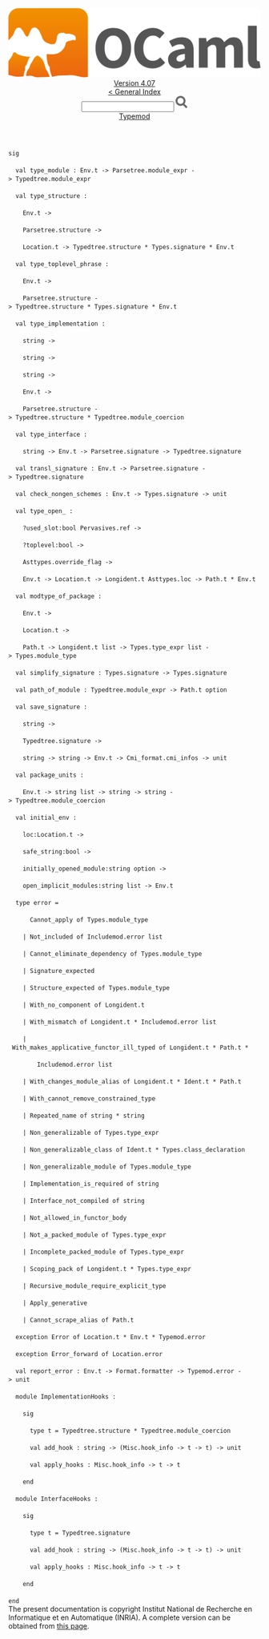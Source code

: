 <!-- ((! set title API !)) ((! set documentation !)) ((! set api !)) ((! set nobreadcrumb !)) -->
<div class="api"><header><nav class="toc brand"><a class="brand" href="https://ocaml.org/"><img src="colour-logo-gray.svg" class="svg" alt="OCaml"></a></nav><nav class="toc"><div class="toc_version"><a href="/docs" id="version-select">Version 4.07</a></div><a href="index.html">&lt; General Index</a><div class="api_search"><input type="text" name="apisearch" id="api_search" oninput="mySearch(false);" onkeypress="this.oninput();" onclick="this.oninput();" onpaste="this.oninput();">
<img src="search_icon.svg" alt="Search" class="svg" onclick="mySearch(false)"></div>
<div id="search_results"></div><div class="toc_title"><a href="Typemod.html">Typemod</a></div><ul></ul></nav></header>
<code class="code"><span class="keyword">sig</span><br>
&nbsp;&nbsp;<span class="keyword">val</span>&nbsp;type_module&nbsp;:&nbsp;<span class="constructor">Env</span>.t&nbsp;<span class="keywordsign">-&gt;</span>&nbsp;<span class="constructor">Parsetree</span>.module_expr&nbsp;<span class="keywordsign">-&gt;</span>&nbsp;<span class="constructor">Typedtree</span>.module_expr<br>
&nbsp;&nbsp;<span class="keyword">val</span>&nbsp;type_structure&nbsp;:<br>
&nbsp;&nbsp;&nbsp;&nbsp;<span class="constructor">Env</span>.t&nbsp;<span class="keywordsign">-&gt;</span><br>
&nbsp;&nbsp;&nbsp;&nbsp;<span class="constructor">Parsetree</span>.structure&nbsp;<span class="keywordsign">-&gt;</span><br>
&nbsp;&nbsp;&nbsp;&nbsp;<span class="constructor">Location</span>.t&nbsp;<span class="keywordsign">-&gt;</span>&nbsp;<span class="constructor">Typedtree</span>.structure&nbsp;*&nbsp;<span class="constructor">Types</span>.signature&nbsp;*&nbsp;<span class="constructor">Env</span>.t<br>
&nbsp;&nbsp;<span class="keyword">val</span>&nbsp;type_toplevel_phrase&nbsp;:<br>
&nbsp;&nbsp;&nbsp;&nbsp;<span class="constructor">Env</span>.t&nbsp;<span class="keywordsign">-&gt;</span><br>
&nbsp;&nbsp;&nbsp;&nbsp;<span class="constructor">Parsetree</span>.structure&nbsp;<span class="keywordsign">-&gt;</span>&nbsp;<span class="constructor">Typedtree</span>.structure&nbsp;*&nbsp;<span class="constructor">Types</span>.signature&nbsp;*&nbsp;<span class="constructor">Env</span>.t<br>
&nbsp;&nbsp;<span class="keyword">val</span>&nbsp;type_implementation&nbsp;:<br>
&nbsp;&nbsp;&nbsp;&nbsp;string&nbsp;<span class="keywordsign">-&gt;</span><br>
&nbsp;&nbsp;&nbsp;&nbsp;string&nbsp;<span class="keywordsign">-&gt;</span><br>
&nbsp;&nbsp;&nbsp;&nbsp;string&nbsp;<span class="keywordsign">-&gt;</span><br>
&nbsp;&nbsp;&nbsp;&nbsp;<span class="constructor">Env</span>.t&nbsp;<span class="keywordsign">-&gt;</span><br>
&nbsp;&nbsp;&nbsp;&nbsp;<span class="constructor">Parsetree</span>.structure&nbsp;<span class="keywordsign">-&gt;</span>&nbsp;<span class="constructor">Typedtree</span>.structure&nbsp;*&nbsp;<span class="constructor">Typedtree</span>.module_coercion<br>
&nbsp;&nbsp;<span class="keyword">val</span>&nbsp;type_interface&nbsp;:<br>
&nbsp;&nbsp;&nbsp;&nbsp;string&nbsp;<span class="keywordsign">-&gt;</span>&nbsp;<span class="constructor">Env</span>.t&nbsp;<span class="keywordsign">-&gt;</span>&nbsp;<span class="constructor">Parsetree</span>.signature&nbsp;<span class="keywordsign">-&gt;</span>&nbsp;<span class="constructor">Typedtree</span>.signature<br>
&nbsp;&nbsp;<span class="keyword">val</span>&nbsp;transl_signature&nbsp;:&nbsp;<span class="constructor">Env</span>.t&nbsp;<span class="keywordsign">-&gt;</span>&nbsp;<span class="constructor">Parsetree</span>.signature&nbsp;<span class="keywordsign">-&gt;</span>&nbsp;<span class="constructor">Typedtree</span>.signature<br>
&nbsp;&nbsp;<span class="keyword">val</span>&nbsp;check_nongen_schemes&nbsp;:&nbsp;<span class="constructor">Env</span>.t&nbsp;<span class="keywordsign">-&gt;</span>&nbsp;<span class="constructor">Types</span>.signature&nbsp;<span class="keywordsign">-&gt;</span>&nbsp;unit<br>
&nbsp;&nbsp;<span class="keyword">val</span>&nbsp;type_open_&nbsp;:<br>
&nbsp;&nbsp;&nbsp;&nbsp;?used_slot:bool&nbsp;<span class="constructor">Pervasives</span>.ref&nbsp;<span class="keywordsign">-&gt;</span><br>
&nbsp;&nbsp;&nbsp;&nbsp;?toplevel:bool&nbsp;<span class="keywordsign">-&gt;</span><br>
&nbsp;&nbsp;&nbsp;&nbsp;<span class="constructor">Asttypes</span>.override_flag&nbsp;<span class="keywordsign">-&gt;</span><br>
&nbsp;&nbsp;&nbsp;&nbsp;<span class="constructor">Env</span>.t&nbsp;<span class="keywordsign">-&gt;</span>&nbsp;<span class="constructor">Location</span>.t&nbsp;<span class="keywordsign">-&gt;</span>&nbsp;<span class="constructor">Longident</span>.t&nbsp;<span class="constructor">Asttypes</span>.loc&nbsp;<span class="keywordsign">-&gt;</span>&nbsp;<span class="constructor">Path</span>.t&nbsp;*&nbsp;<span class="constructor">Env</span>.t<br>
&nbsp;&nbsp;<span class="keyword">val</span>&nbsp;modtype_of_package&nbsp;:<br>
&nbsp;&nbsp;&nbsp;&nbsp;<span class="constructor">Env</span>.t&nbsp;<span class="keywordsign">-&gt;</span><br>
&nbsp;&nbsp;&nbsp;&nbsp;<span class="constructor">Location</span>.t&nbsp;<span class="keywordsign">-&gt;</span><br>
&nbsp;&nbsp;&nbsp;&nbsp;<span class="constructor">Path</span>.t&nbsp;<span class="keywordsign">-&gt;</span>&nbsp;<span class="constructor">Longident</span>.t&nbsp;list&nbsp;<span class="keywordsign">-&gt;</span>&nbsp;<span class="constructor">Types</span>.type_expr&nbsp;list&nbsp;<span class="keywordsign">-&gt;</span>&nbsp;<span class="constructor">Types</span>.module_type<br>
&nbsp;&nbsp;<span class="keyword">val</span>&nbsp;simplify_signature&nbsp;:&nbsp;<span class="constructor">Types</span>.signature&nbsp;<span class="keywordsign">-&gt;</span>&nbsp;<span class="constructor">Types</span>.signature<br>
&nbsp;&nbsp;<span class="keyword">val</span>&nbsp;path_of_module&nbsp;:&nbsp;<span class="constructor">Typedtree</span>.module_expr&nbsp;<span class="keywordsign">-&gt;</span>&nbsp;<span class="constructor">Path</span>.t&nbsp;option<br>
&nbsp;&nbsp;<span class="keyword">val</span>&nbsp;save_signature&nbsp;:<br>
&nbsp;&nbsp;&nbsp;&nbsp;string&nbsp;<span class="keywordsign">-&gt;</span><br>
&nbsp;&nbsp;&nbsp;&nbsp;<span class="constructor">Typedtree</span>.signature&nbsp;<span class="keywordsign">-&gt;</span><br>
&nbsp;&nbsp;&nbsp;&nbsp;string&nbsp;<span class="keywordsign">-&gt;</span>&nbsp;string&nbsp;<span class="keywordsign">-&gt;</span>&nbsp;<span class="constructor">Env</span>.t&nbsp;<span class="keywordsign">-&gt;</span>&nbsp;<span class="constructor">Cmi_format</span>.cmi_infos&nbsp;<span class="keywordsign">-&gt;</span>&nbsp;unit<br>
&nbsp;&nbsp;<span class="keyword">val</span>&nbsp;package_units&nbsp;:<br>
&nbsp;&nbsp;&nbsp;&nbsp;<span class="constructor">Env</span>.t&nbsp;<span class="keywordsign">-&gt;</span>&nbsp;string&nbsp;list&nbsp;<span class="keywordsign">-&gt;</span>&nbsp;string&nbsp;<span class="keywordsign">-&gt;</span>&nbsp;string&nbsp;<span class="keywordsign">-&gt;</span>&nbsp;<span class="constructor">Typedtree</span>.module_coercion<br>
&nbsp;&nbsp;<span class="keyword">val</span>&nbsp;initial_env&nbsp;:<br>
&nbsp;&nbsp;&nbsp;&nbsp;loc:<span class="constructor">Location</span>.t&nbsp;<span class="keywordsign">-&gt;</span><br>
&nbsp;&nbsp;&nbsp;&nbsp;safe_string:bool&nbsp;<span class="keywordsign">-&gt;</span><br>
&nbsp;&nbsp;&nbsp;&nbsp;initially_opened_module:string&nbsp;option&nbsp;<span class="keywordsign">-&gt;</span><br>
&nbsp;&nbsp;&nbsp;&nbsp;open_implicit_modules:string&nbsp;list&nbsp;<span class="keywordsign">-&gt;</span>&nbsp;<span class="constructor">Env</span>.t<br>
&nbsp;&nbsp;<span class="keyword">type</span>&nbsp;error&nbsp;=<br>
&nbsp;&nbsp;&nbsp;&nbsp;&nbsp;&nbsp;<span class="constructor">Cannot_apply</span>&nbsp;<span class="keyword">of</span>&nbsp;<span class="constructor">Types</span>.module_type<br>
&nbsp;&nbsp;&nbsp;&nbsp;<span class="keywordsign">|</span>&nbsp;<span class="constructor">Not_included</span>&nbsp;<span class="keyword">of</span>&nbsp;<span class="constructor">Includemod</span>.error&nbsp;list<br>
&nbsp;&nbsp;&nbsp;&nbsp;<span class="keywordsign">|</span>&nbsp;<span class="constructor">Cannot_eliminate_dependency</span>&nbsp;<span class="keyword">of</span>&nbsp;<span class="constructor">Types</span>.module_type<br>
&nbsp;&nbsp;&nbsp;&nbsp;<span class="keywordsign">|</span>&nbsp;<span class="constructor">Signature_expected</span><br>
&nbsp;&nbsp;&nbsp;&nbsp;<span class="keywordsign">|</span>&nbsp;<span class="constructor">Structure_expected</span>&nbsp;<span class="keyword">of</span>&nbsp;<span class="constructor">Types</span>.module_type<br>
&nbsp;&nbsp;&nbsp;&nbsp;<span class="keywordsign">|</span>&nbsp;<span class="constructor">With_no_component</span>&nbsp;<span class="keyword">of</span>&nbsp;<span class="constructor">Longident</span>.t<br>
&nbsp;&nbsp;&nbsp;&nbsp;<span class="keywordsign">|</span>&nbsp;<span class="constructor">With_mismatch</span>&nbsp;<span class="keyword">of</span>&nbsp;<span class="constructor">Longident</span>.t&nbsp;*&nbsp;<span class="constructor">Includemod</span>.error&nbsp;list<br>
&nbsp;&nbsp;&nbsp;&nbsp;<span class="keywordsign">|</span>&nbsp;<span class="constructor">With_makes_applicative_functor_ill_typed</span>&nbsp;<span class="keyword">of</span>&nbsp;<span class="constructor">Longident</span>.t&nbsp;*&nbsp;<span class="constructor">Path</span>.t&nbsp;*<br>
&nbsp;&nbsp;&nbsp;&nbsp;&nbsp;&nbsp;&nbsp;&nbsp;<span class="constructor">Includemod</span>.error&nbsp;list<br>
&nbsp;&nbsp;&nbsp;&nbsp;<span class="keywordsign">|</span>&nbsp;<span class="constructor">With_changes_module_alias</span>&nbsp;<span class="keyword">of</span>&nbsp;<span class="constructor">Longident</span>.t&nbsp;*&nbsp;<span class="constructor">Ident</span>.t&nbsp;*&nbsp;<span class="constructor">Path</span>.t<br>
&nbsp;&nbsp;&nbsp;&nbsp;<span class="keywordsign">|</span>&nbsp;<span class="constructor">With_cannot_remove_constrained_type</span><br>
&nbsp;&nbsp;&nbsp;&nbsp;<span class="keywordsign">|</span>&nbsp;<span class="constructor">Repeated_name</span>&nbsp;<span class="keyword">of</span>&nbsp;string&nbsp;*&nbsp;string<br>
&nbsp;&nbsp;&nbsp;&nbsp;<span class="keywordsign">|</span>&nbsp;<span class="constructor">Non_generalizable</span>&nbsp;<span class="keyword">of</span>&nbsp;<span class="constructor">Types</span>.type_expr<br>
&nbsp;&nbsp;&nbsp;&nbsp;<span class="keywordsign">|</span>&nbsp;<span class="constructor">Non_generalizable_class</span>&nbsp;<span class="keyword">of</span>&nbsp;<span class="constructor">Ident</span>.t&nbsp;*&nbsp;<span class="constructor">Types</span>.class_declaration<br>
&nbsp;&nbsp;&nbsp;&nbsp;<span class="keywordsign">|</span>&nbsp;<span class="constructor">Non_generalizable_module</span>&nbsp;<span class="keyword">of</span>&nbsp;<span class="constructor">Types</span>.module_type<br>
&nbsp;&nbsp;&nbsp;&nbsp;<span class="keywordsign">|</span>&nbsp;<span class="constructor">Implementation_is_required</span>&nbsp;<span class="keyword">of</span>&nbsp;string<br>
&nbsp;&nbsp;&nbsp;&nbsp;<span class="keywordsign">|</span>&nbsp;<span class="constructor">Interface_not_compiled</span>&nbsp;<span class="keyword">of</span>&nbsp;string<br>
&nbsp;&nbsp;&nbsp;&nbsp;<span class="keywordsign">|</span>&nbsp;<span class="constructor">Not_allowed_in_functor_body</span><br>
&nbsp;&nbsp;&nbsp;&nbsp;<span class="keywordsign">|</span>&nbsp;<span class="constructor">Not_a_packed_module</span>&nbsp;<span class="keyword">of</span>&nbsp;<span class="constructor">Types</span>.type_expr<br>
&nbsp;&nbsp;&nbsp;&nbsp;<span class="keywordsign">|</span>&nbsp;<span class="constructor">Incomplete_packed_module</span>&nbsp;<span class="keyword">of</span>&nbsp;<span class="constructor">Types</span>.type_expr<br>
&nbsp;&nbsp;&nbsp;&nbsp;<span class="keywordsign">|</span>&nbsp;<span class="constructor">Scoping_pack</span>&nbsp;<span class="keyword">of</span>&nbsp;<span class="constructor">Longident</span>.t&nbsp;*&nbsp;<span class="constructor">Types</span>.type_expr<br>
&nbsp;&nbsp;&nbsp;&nbsp;<span class="keywordsign">|</span>&nbsp;<span class="constructor">Recursive_module_require_explicit_type</span><br>
&nbsp;&nbsp;&nbsp;&nbsp;<span class="keywordsign">|</span>&nbsp;<span class="constructor">Apply_generative</span><br>
&nbsp;&nbsp;&nbsp;&nbsp;<span class="keywordsign">|</span>&nbsp;<span class="constructor">Cannot_scrape_alias</span>&nbsp;<span class="keyword">of</span>&nbsp;<span class="constructor">Path</span>.t<br>
&nbsp;&nbsp;<span class="keyword">exception</span>&nbsp;<span class="constructor">Error</span>&nbsp;<span class="keyword">of</span>&nbsp;<span class="constructor">Location</span>.t&nbsp;*&nbsp;<span class="constructor">Env</span>.t&nbsp;*&nbsp;<span class="constructor">Typemod</span>.error<br>
&nbsp;&nbsp;<span class="keyword">exception</span>&nbsp;<span class="constructor">Error_forward</span>&nbsp;<span class="keyword">of</span>&nbsp;<span class="constructor">Location</span>.error<br>
&nbsp;&nbsp;<span class="keyword">val</span>&nbsp;report_error&nbsp;:&nbsp;<span class="constructor">Env</span>.t&nbsp;<span class="keywordsign">-&gt;</span>&nbsp;<span class="constructor">Format</span>.formatter&nbsp;<span class="keywordsign">-&gt;</span>&nbsp;<span class="constructor">Typemod</span>.error&nbsp;<span class="keywordsign">-&gt;</span>&nbsp;unit<br>
&nbsp;&nbsp;<span class="keyword">module</span>&nbsp;<span class="constructor">ImplementationHooks</span>&nbsp;:<br>
&nbsp;&nbsp;&nbsp;&nbsp;<span class="keyword">sig</span><br>
&nbsp;&nbsp;&nbsp;&nbsp;&nbsp;&nbsp;<span class="keyword">type</span>&nbsp;t&nbsp;=&nbsp;<span class="constructor">Typedtree</span>.structure&nbsp;*&nbsp;<span class="constructor">Typedtree</span>.module_coercion<br>
&nbsp;&nbsp;&nbsp;&nbsp;&nbsp;&nbsp;<span class="keyword">val</span>&nbsp;add_hook&nbsp;:&nbsp;string&nbsp;<span class="keywordsign">-&gt;</span>&nbsp;(<span class="constructor">Misc</span>.hook_info&nbsp;<span class="keywordsign">-&gt;</span>&nbsp;t&nbsp;<span class="keywordsign">-&gt;</span>&nbsp;t)&nbsp;<span class="keywordsign">-&gt;</span>&nbsp;unit<br>
&nbsp;&nbsp;&nbsp;&nbsp;&nbsp;&nbsp;<span class="keyword">val</span>&nbsp;apply_hooks&nbsp;:&nbsp;<span class="constructor">Misc</span>.hook_info&nbsp;<span class="keywordsign">-&gt;</span>&nbsp;t&nbsp;<span class="keywordsign">-&gt;</span>&nbsp;t<br>
&nbsp;&nbsp;&nbsp;&nbsp;<span class="keyword">end</span><br>
&nbsp;&nbsp;<span class="keyword">module</span>&nbsp;<span class="constructor">InterfaceHooks</span>&nbsp;:<br>
&nbsp;&nbsp;&nbsp;&nbsp;<span class="keyword">sig</span><br>
&nbsp;&nbsp;&nbsp;&nbsp;&nbsp;&nbsp;<span class="keyword">type</span>&nbsp;t&nbsp;=&nbsp;<span class="constructor">Typedtree</span>.signature<br>
&nbsp;&nbsp;&nbsp;&nbsp;&nbsp;&nbsp;<span class="keyword">val</span>&nbsp;add_hook&nbsp;:&nbsp;string&nbsp;<span class="keywordsign">-&gt;</span>&nbsp;(<span class="constructor">Misc</span>.hook_info&nbsp;<span class="keywordsign">-&gt;</span>&nbsp;t&nbsp;<span class="keywordsign">-&gt;</span>&nbsp;t)&nbsp;<span class="keywordsign">-&gt;</span>&nbsp;unit<br>
&nbsp;&nbsp;&nbsp;&nbsp;&nbsp;&nbsp;<span class="keyword">val</span>&nbsp;apply_hooks&nbsp;:&nbsp;<span class="constructor">Misc</span>.hook_info&nbsp;<span class="keywordsign">-&gt;</span>&nbsp;t&nbsp;<span class="keywordsign">-&gt;</span>&nbsp;t<br>
&nbsp;&nbsp;&nbsp;&nbsp;<span class="keyword">end</span><br>
<span class="keyword">end</span></code>
<div class="copyright">The present documentation is copyright Institut National de Recherche en Informatique et en Automatique (INRIA). A complete version can be obtained from <a href="http://caml.inria.fr/pub/docs/manual-ocaml/">this page</a>.</div></div>